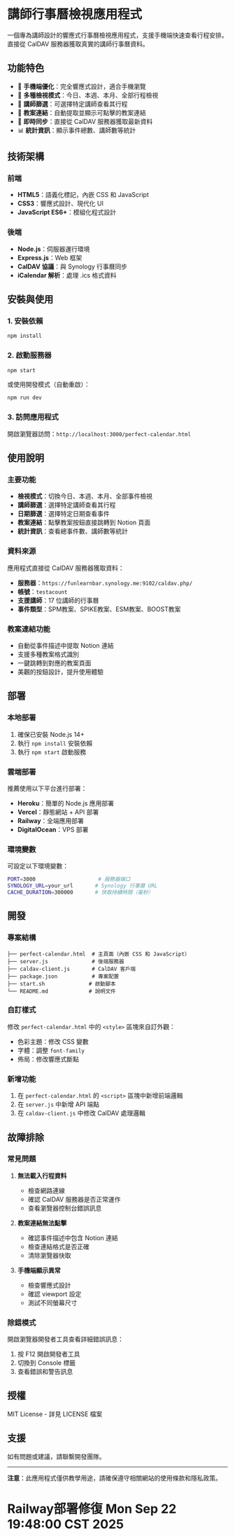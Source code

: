 # 講師行事曆檢視應用程式

一個專為講師設計的響應式行事曆檢視應用程式，支援手機端快速查看行程安排。直接從 CalDAV 服務器獲取真實的講師行事曆資料。

## 功能特色

- 📱 **手機端優化**：完全響應式設計，適合手機瀏覽
- 📅 **多種檢視模式**：今日、本週、本月、全部行程檢視
- 👥 **講師篩選**：可選擇特定講師查看其行程
- 📝 **教案連結**：自動提取並顯示可點擊的教案連結
- 🔄 **即時同步**：直接從 CalDAV 服務器獲取最新資料
- 📊 **統計資訊**：顯示事件總數、講師數等統計

## 技術架構

### 前端
- **HTML5**：語義化標記，內嵌 CSS 和 JavaScript
- **CSS3**：響應式設計、現代化 UI
- **JavaScript ES6+**：模組化程式設計

### 後端
- **Node.js**：伺服器運行環境
- **Express.js**：Web 框架
- **CalDAV 協議**：與 Synology 行事曆同步
- **iCalendar 解析**：處理 .ics 格式資料

## 安裝與使用

### 1. 安裝依賴

```bash
npm install
```

### 2. 啟動服務器

```bash
npm start
```

或使用開發模式（自動重啟）：

```bash
npm run dev
```

### 3. 訪問應用程式

開啟瀏覽器訪問：`http://localhost:3000/perfect-calendar.html`

## 使用說明

### 主要功能

- **檢視模式**：切換今日、本週、本月、全部事件檢視
- **講師篩選**：選擇特定講師查看其行程
- **日期篩選**：選擇特定日期查看事件
- **教案連結**：點擊教案按鈕直接跳轉到 Notion 頁面
- **統計資訊**：查看總事件數、講師數等統計

### 資料來源

應用程式直接從 CalDAV 服務器獲取資料：
- **服務器**：`https://funlearnbar.synology.me:9102/caldav.php/`
- **帳號**：`testacount`
- **支援講師**：17 位講師的行事曆
- **事件類型**：SPM教案、SPIKE教案、ESM教案、BOOST教案

### 教案連結功能

- 自動從事件描述中提取 Notion 連結
- 支援多種教案格式識別
- 一鍵跳轉到對應的教案頁面
- 美觀的按鈕設計，提升使用體驗

## 部署

### 本地部署

1. 確保已安裝 Node.js 14+
2. 執行 `npm install` 安裝依賴
3. 執行 `npm start` 啟動服務

### 雲端部署

推薦使用以下平台進行部署：

- **Heroku**：簡單的 Node.js 應用部署
- **Vercel**：靜態網站 + API 部署
- **Railway**：全端應用部署
- **DigitalOcean**：VPS 部署

### 環境變數

可設定以下環境變數：

```bash
PORT=3000                    # 服務器端口
SYNOLOGY_URL=your_url       # Synology 行事曆 URL
CACHE_DURATION=300000       # 快取持續時間（毫秒）
```

## 開發

### 專案結構

```
├── perfect-calendar.html  # 主頁面（內嵌 CSS 和 JavaScript）
├── server.js              # 後端服務器
├── caldav-client.js       # CalDAV 客戶端
├── package.json           # 專案配置
├── start.sh              # 啟動腳本
└── README.md             # 說明文件
```

### 自訂樣式

修改 `perfect-calendar.html` 中的 `<style>` 區塊來自訂外觀：

- 色彩主題：修改 CSS 變數
- 字體：調整 `font-family`
- 佈局：修改響應式斷點

### 新增功能

1. 在 `perfect-calendar.html` 的 `<script>` 區塊中新增前端邏輯
2. 在 `server.js` 中新增 API 端點
3. 在 `caldav-client.js` 中修改 CalDAV 處理邏輯

## 故障排除

### 常見問題

1. **無法載入行程資料**
   - 檢查網路連線
   - 確認 CalDAV 服務器是否正常運作
   - 查看瀏覽器控制台錯誤訊息

2. **教案連結無法點擊**
   - 確認事件描述中包含 Notion 連結
   - 檢查連結格式是否正確
   - 清除瀏覽器快取

3. **手機端顯示異常**
   - 檢查響應式設計
   - 確認 viewport 設定
   - 測試不同螢幕尺寸

### 除錯模式

開啟瀏覽器開發者工具查看詳細錯誤訊息：

1. 按 F12 開啟開發者工具
2. 切換到 Console 標籤
3. 查看錯誤和警告訊息

## 授權

MIT License - 詳見 LICENSE 檔案

## 支援

如有問題或建議，請聯繫開發團隊。

---

**注意**：此應用程式僅供教學用途，請確保遵守相關網站的使用條款和隱私政策。
# Railway部署修復 Mon Sep 22 19:48:00 CST 2025
